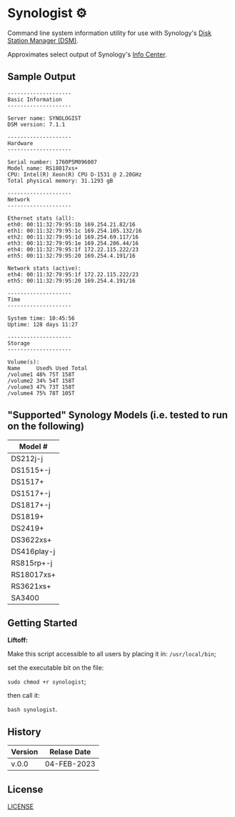 # Synologist :gear:

Command line system information utility for use with Synology's [Disk Station Manager (DSM)](https://www.synology.com/en-us/dsm).

Approximates select output of Synology's [Info Center](https://kb.synology.com/en-vn/DSM/help/DSM/AdminCenter/system_info_center?version=7).

## Sample Output 

	--------------------
	Basic Information
	--------------------

	Server name: SYNOLOGIST
	DSM version: 7.1.1

	--------------------
	Hardware
	--------------------

	Serial number: 1760P5M096007
	Model name: RS18017xs+
	CPU: Intel(R) Xeon(R) CPU D-1531 @ 2.20GHz
	Total physical memory: 31.1293 gB

	--------------------
	Network
	--------------------

	Ethernet stats (all):
	eth0: 00:11:32:79:95:1b 169.254.21.82/16
	eth1: 00:11:32:79:95:1c 169.254.105.132/16
	eth2: 00:11:32:79:95:1d 169.254.69.117/16
	eth3: 00:11:32:79:95:1e 169.254.206.44/16
	eth4: 00:11:32:79:95:1f 172.22.115.222/23
	eth5: 00:11:32:79:95:20 169.254.4.191/16

	Network stats (active):
	eth4: 00:11:32:79:95:1f 172.22.115.222/23
	eth5: 00:11:32:79:95:20 169.254.4.191/16

	--------------------
	Time
	--------------------

	System time: 10:45:56
	Uptime: 128 days 11:27

	--------------------
	Storage
	--------------------

	Volume(s):
	Name     Used% Used Total
	/volume1 48% 75T 158T
	/volume2 34% 54T 158T
	/volume3 47% 73T 158T
	/volume4 75% 78T 105T

## "Supported" Synology Models (i.e. tested to run on the following)

|Model #    |
|---        |
|DS212j-j   |        
|DS1515+-j  |
|DS1517+    |
|DS1517+-j  |
|DS1817+-j  |
|DS1819+    |
|DS2419+    |
|DS3622xs+  |
|DS416play-j|
|RS815rp+-j |
|RS18017xs+ |
|RS3621xs+  |
|SA3400     |

## Getting Started

__Liftoff:__

Make this script accessible to all users by placing it in: `/usr/local/bin`;

set the executable bit on the file:

`sudo chmod +r synologist`;

then call it:

`bash synologist`.

## History

| Version| Relase Date|
| ---    | ---        |
| v.0.0  |04-FEB-2023 |

## License

[LICENSE](https://github.com/marshki/synologist/blob/master/LICENSE)
